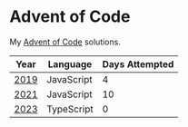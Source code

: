 # Advent of Code

My [Advent of Code](https://adventofcode.com/) solutions.

| Year         | Language   | Days Attempted |
| ------------ | ---------- | -------------- |
| [2019](2019) | JavaScript | 4              |
| [2021](2021) | JavaScript | 10             |
| [2023](2023) | TypeScript | 0              |
